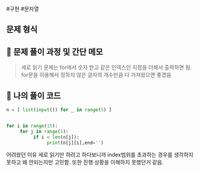 #구현 #문자열 

## 문제 형식

## 📝 문제 풀이 과정 및 간단 메모

> 세로 읽기 문제는 for에서 숫자 받고 같은 인덱스인 지점을 더해서 출력하면 됨.
> for문을 이용해서 정하지 않은 글자의 개수만큼 다 가져왔으면 좋겠음


## 🐍 나의 풀이 코드

```python
n = [ list(input()) for _ in range(5) ]


for i in range(15):
     for j in range(5):
          if i < len(n[j]):
               print(n[j][i],end='')


```


어려웠던 이유
세로 읽기만 하려고 하다보니까 index범위를 초과하는 경우를 생각하지 못하고 왜 안되는지만 고민함.
또한 진행 상황을 이해하지 못했던거 같음.